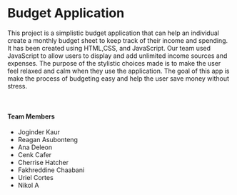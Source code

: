<h1>Budget Application</h1>
<p>This project is a simplistic budget application that can help an individual create a monthly budget sheet to keep track of their income and spending. It has been created using HTML,CSS, and JavaScript. Our team used JavaScript to allow users to display and add unlimited income sources and expenses. The purpose of the stylistic choices made is to make the user feel relaxed and calm when they use the application. The goal of this app is make the process of budgeting easy and help the user save money without stress. </p>
<br/>
<h4>Team Members</h4>
<ul>
    <li>Joginder Kaur</li>
    <li>Reagan Asubonteng</li>
    <li>Ana Deleon</li>
    <li>Cenk Cafer</li>
    <li>Cherrise Hatcher</li>
    <li>Fakhreddine Chaabani</li> 
    <li>Uriel Cortes</li>
    <li>Nikol A</li>
</ul>
